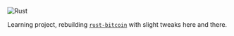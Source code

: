 ![Rust](https://github.com/murtyjones/learn-bitcoin-rs/workflows/Rust/badge.svg)

Learning project, rebuilding [`rust-bitcoin`](https://github.com/rust-bitcoin/rust-bitcoin) with slight tweaks here and there.
